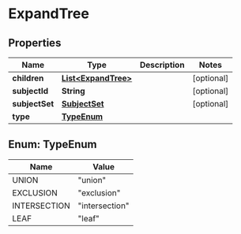 

# ExpandTree


## Properties

Name | Type | Description | Notes
------------ | ------------- | ------------- | -------------
**children** | [**List&lt;ExpandTree&gt;**](ExpandTree.md) |  |  [optional]
**subjectId** | **String** |  |  [optional]
**subjectSet** | [**SubjectSet**](SubjectSet.md) |  |  [optional]
**type** | [**TypeEnum**](#TypeEnum) |  | 



## Enum: TypeEnum

Name | Value
---- | -----
UNION | &quot;union&quot;
EXCLUSION | &quot;exclusion&quot;
INTERSECTION | &quot;intersection&quot;
LEAF | &quot;leaf&quot;



